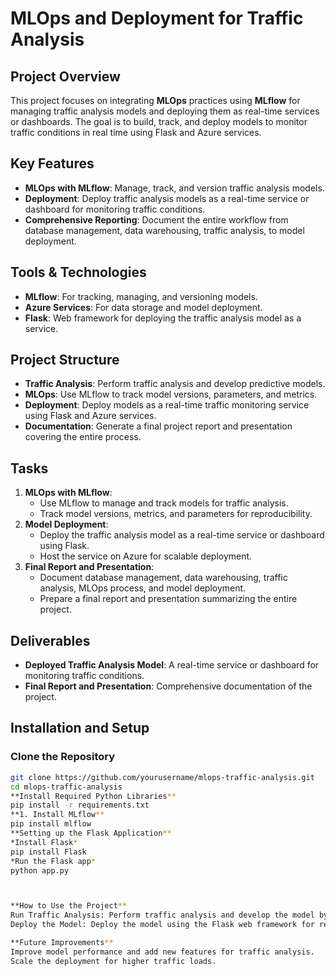 # MLOps and Deployment for Traffic Analysis

## Project Overview
This project focuses on integrating **MLOps** practices using **MLflow** for managing traffic analysis models and deploying them as real-time services or dashboards. The goal is to build, track, and deploy models to monitor traffic conditions in real time using Flask and Azure services.

## Key Features
- **MLOps with MLflow**: Manage, track, and version traffic analysis models.
- **Deployment**: Deploy traffic analysis models as a real-time service or dashboard for monitoring traffic conditions.
- **Comprehensive Reporting**: Document the entire workflow from database management, data warehousing, traffic analysis, to model deployment.

## Tools & Technologies
- **MLflow**: For tracking, managing, and versioning models.
- **Azure Services**: For data storage and model deployment.
- **Flask**: Web framework for deploying the traffic analysis model as a service.
  
## Project Structure
- **Traffic Analysis**: Perform traffic analysis and develop predictive models.
- **MLOps**: Use MLflow to track model versions, parameters, and metrics.
- **Deployment**: Deploy models as a real-time traffic monitoring service using Flask and Azure services.
- **Documentation**: Generate a final project report and presentation covering the entire process.

## Tasks
1. **MLOps with MLflow**:
   - Use MLflow to manage and track models for traffic analysis.
   - Track model versions, metrics, and parameters for reproducibility.
2. **Model Deployment**:
   - Deploy the traffic analysis model as a real-time service or dashboard using Flask.
   - Host the service on Azure for scalable deployment.
3. **Final Report and Presentation**:
   - Document database management, data warehousing, traffic analysis, MLOps process, and model deployment.
   - Prepare a final report and presentation summarizing the entire project.

## Deliverables
- **Deployed Traffic Analysis Model**: A real-time service or dashboard for monitoring traffic conditions.
- **Final Report and Presentation**: Comprehensive documentation of the project.

## Installation and Setup

### Clone the Repository
```bash
git clone https://github.com/yourusername/mlops-traffic-analysis.git
cd mlops-traffic-analysis
**Install Required Python Libraries**
pip install -r requirements.txt
**1. Install MLflow**
pip install mlflow
**Setting up the Flask Application**
*Install Flask*
pip install Flask
*Run the Flask app*
python app.py



**How to Use the Project**
Run Traffic Analysis: Perform traffic analysis and develop the model by running the Python scripts.
Deploy the Model: Deploy the model using the Flask web framework for real-time traffic monitoring.

**Future Improvements**
Improve model performance and add new features for traffic analysis.
Scale the deployment for higher traffic loads.




